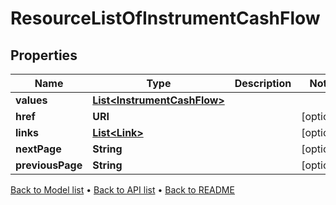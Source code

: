 

# ResourceListOfInstrumentCashFlow


## Properties

| Name | Type | Description | Notes |
|------------ | ------------- | ------------- | -------------|
|**values** | [**List&lt;InstrumentCashFlow&gt;**](InstrumentCashFlow.md) |  |  |
|**href** | **URI** |  |  [optional] |
|**links** | [**List&lt;Link&gt;**](Link.md) |  |  [optional] |
|**nextPage** | **String** |  |  [optional] |
|**previousPage** | **String** |  |  [optional] |



[Back to Model list](../README.md#documentation-for-models) &#8226; [Back to API list](../README.md#documentation-for-api-endpoints) &#8226; [Back to README](../README.md)


